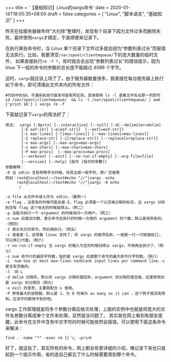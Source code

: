 +++
title = '【基础知识】Linux的xargs命令'
date = 2020-01-14T18:05:35+08:00
draft = false
categories = [
    "Linux",
    "脚本语言",
    "基础知识"
]
+++

昨天在给服务器做年终“大扫除”整理时，发现有个目录下因为文件过多而删除失败，最终使用`xargs`才搞定，于是顺便来记录下。

在执行某些命令时，当 Linux 某个目录下文件过多就会因为“参数列表过长”而报错无法执行。比如，我要清空`/var/spool/clientmqueue/`下的庞大数量的临时文件，
如果直接执行`rm -f *`，有时就会会出现“参数列表过长”的错误提示，因为 linux 下一般的命令的参数的总长度不能超过 4096 个字节。

这时，`xargs`就应该上场了了，由于服务器数量很多，我直接在每台服务器上执行如下命令，即可清理此文件夹内的所有文件：
```shell
#代码中的$8，不通系统发行版本可能有所区别，具体使用 ls -l 查看文件名在那一列即可
cd /var/spool/clientmqueue/  && ls -l /var/spool/clientmqueue/ | awk {'print $8'} | xargs rm -f
```

下面就记录下`xargs`的用法好了：

```shell
用法:  xargs [-0prtx] [--interactive] [--null] [-d|--delimiter=delim]      
       [-E eof-str] [-e[eof-str]]  [--eof[=eof-str]]      
       [-L max-lines] [-l[max-lines]] [--max-lines[=max-lines]]      
       [-I replace-str] [-i[replace-str]] [--replace[=replace-str]]      
       [-n max-args] [--max-args=max-args]      
       [-s max-chars] [--max-chars=max-chars]      
       [-P max-procs]  [--max-procs=max-procs]      
       [--verbose] [--exit] [--no-run-if-empty] [--arg-file=file]      
       [--version] [--help] [指令 [指令的參數]]    
参数解释：    
-0 当 sdtin 含有特殊字元时候，将其当成一般字符，想/'空格等   
例如：root@localhost:~/test#echo "//"|xargs  echo    
     root@localhost:~/test#echo "//"|xargs -0 echo    
      /   
  
-a file 从文件中读入作为 sdtin，（看例一）   
-e flag ，注意有的时候可能会是-E，flag 必须是一个以空格分隔的标志，当 xargs 分析到含有 flag 这个标志的时候就停止。（例二）   
-p 当每次执行一个 argument 的时候询问一次用户。（例三）   
-n num 后面加次数，表示命令在执行的时候一次用的 argument 的个数，默认是用所有的。（例四）   
-t 表示先打印命令，然后再执行。（例五）   
-i 或者是-I，这得看 linux 支持了，将 xargs 的每项名称，一般是一行一行赋值给{}，可以用{}代替。（例六）   
-r no-run-if-empty 当 xargs 的输入为空的时候则停止 xargs，不用再去执行了。（例七）   
-s num 命令行的最好字符数，指的是 xargs 后面那个命令的最大命令行字符数。（例八）    
-L  num Use at most max-lines nonblank input lines per command line.-s 是含有空格的。   
-l  同-L   
-d delim 分隔符，默认的 xargs 分隔符是回车，argument 的分隔符是空格，这里修改的是 xargs 的分隔符（例九）   
-x exit 的意思，主要是配合-s 使用。   
-P 修改最大的进程数，默认是 1，为 0 时候为 as many as it can ，这个例子我没有想到，应该平时都用不到的吧。
```

xargs 工作原理就是将多个参数分离后依次处理，上面的实例中也就是将庞大的文件名参数分离成单个文件来处理，显然就没问题了。
其实我在网上看到有朋友提醒，此命令在文件中含有中文字符的时候可能依然会报错，可以使用下面这条命令来解决：

```shell
find . -name "*" -exec rm {} \; -print
```

好了，就这些了，其实所有的命令，网上都会有更详细的介绍，俺记录下来也只是起到一个提示作用，省的连自己都忘了什么时候需要用到哪个命令。

